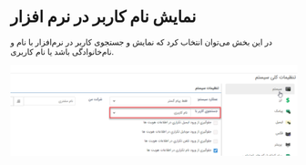 # نمایش نام کاربر در نرم افزار

در این بخش می‌توان انتخاب کرد که نمایش و جستجوی  کاربر در نرم‌افزار با نام و نام‌خانوادگی باشد یا نام کاربری.

![](SERCH-USER.png)


